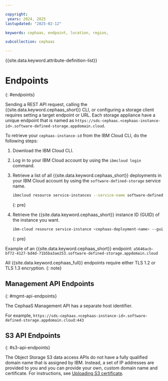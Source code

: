 ```yaml
---

copyright:
 years: 2024, 2025
lastupdated: "2025-02-12"

keywords: cephaas, endpoint, location, region,

subcollection: cephaas

---
```


{{site.data.keyword.attribute-definition-list}}

# Endpoints
{: #endpoints}

Sending a REST API request, calling the {{site.data.keyword.cephaas_short}} CLI, or configuring a storage client requires setting a target endpoint or URL. Each storage appliance have a unique endpoint that is named as `https://sds-cephaas.<cephaas-instance-id>.software-defined-storage.appdomain.cloud`.

To retrieve your `cephaas-instance-id` from the IBM Cloud CLI, do the following steps:

1. Download the IBM Cloud CLI.

2. Log in to your IBM Cloud account by using the `ibmcloud login` command.

3. Retrieve a list of all {{site.data.keyword.cephaas_short}} deployments in your IBM Cloud account by using the `software-defined-storage` service name.

    ```sh
    ibmcloud resource service-instances --service-name software-defined-storage
    ```
    {: pre}

4. Retrieve the {{site.data.keyword.cephaas_short}} instance ID (GUID) of the instance you want.

    ```sh
    ibm-cloud resource service-instance <cephaas-deployment-name> --guid
    ```
    {: pre}

Example of an {{site.data.keyword.cephaas_short}} endpoint: `a5646acb-bf72-4127-bd4d-71b5ba3ae253.software-defined-storage.appdomain.cloud`

All {{site.data.keyword.cephaas_full}} endpoints require either TLS 1.2 or TLS 1.3 encryption.
{: note}

## Management API Endpoints
{: #mgmt-api-endpoints}

The CephaaS Management API has a separate host identifier.

For example,
`https://sds-cephaas.<cephaas-instance-id>.software-defined-storage.appdomain.cloud:443`



## S3 API Endpoints
{: #s3-api-endpoints}

The Object Storage S3 data access APIs do not have a fully qualified domain name that is assigned by IBM. Instead, a set of IP addresses are provided to you and you can provide your own, custom domain name and certificate. For instructions, see [Uploading S3 certificate](/docs/cephaas?topic=cephaas-uploading-s3-certificate).
